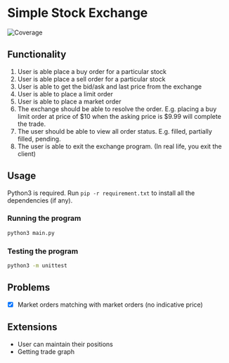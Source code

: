 # Simple Stock Exchange 
![Coverage](https://img.shields.io/codecov/c/github/mazx4960/stock-exchange)

## Functionality
1. User is able place a buy order for a particular stock
2. User is able place a sell order for a particular stock
3. User is able to get the bid/ask and last price from the exchange
4. User is able to place a limit order
5. User is able to place a market order
6. The exchange should be able to resolve the order. E.g. placing a buy limit order at price of $10 when the asking price is $9.99 will complete the trade.
7. The user should be able to view all order status. E.g. filled, partially filled, pending.
8. The user is able to exit the exchange program. (In real life, you exit the client)

## Usage

Python3 is required. Run `pip -r requirement.txt` to install all the dependencies (if any).

### Running the program
```sh
python3 main.py
```

### Testing the program
```sh
python3 -m unittest
```

## Problems
- [x] Market orders matching with market orders (no indicative price)

## Extensions
- User can maintain their positions
- Getting trade graph 

